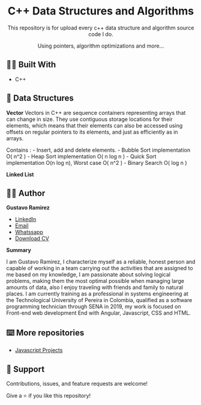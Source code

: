 <h1 align="center">C++ Data Structures and Algorithms<project-name></h1>

<p align="center">This repository is for upload every c++ data structure and algorithm source code I do.<project-description></p>
<p align="center">Using pointers, algorithm optimizations and more... </p>

## 👷‍♂️ Built With
  
- C++
  
## 📖 Data Structures

**Vector**
Vectors in C++ are sequence containers representing arrays that can change in size. They use contiguous storage locations for their elements, which means that their elements can also be accessed using offsets on regular pointers to its elements, and just as efficiently as in arrays.
  
  Contains : 
    - Insert, add and delete elements.
    - Bubble Sort implementation O( n^2 )
    - Heap Sort implementation O( n log n )
    - Quick Sort implementation O(n log n), Worst case O( n^2 )
    - Binary Search O( log n ) 

  
**Linked List**
  
## 🧑‍💻 Author

**Gustavo Ramirez**

- [LinkedIn](https://www.linkedin.com/in/gustavo-andres-ramirez-lopez-5612861b5/)
- [Email](mailto:gustavoramirez2002l@gmail.com?subject=Hi "gustavoramirez2002l@gmail.com")
- [Whatssapp](https://api.whatsapp.com/send/?phone=573014477647&text&app_absent=0 "+57 3014477647")
- [Download CV](https://drive.google.com/drive/folders/15o-IO3bhsQUoVHLTAew68Fczf9nk9RwF?usp=sharing)
  
**Summary**
  
I am Gustavo Ramirez, I characterize myself as a reliable, honest person and capable of working in a team carrying out the activities that are assigned to me based on my knowledge, I am passionate about solving logical problems, making them the most optimal possible when managing large amounts of data, also I enjoy traveling with friends and family to natural places. I am currently training as a professional in systems engineering at the Technological University of Pereira in Colombia, qualified as a software programming technician through SENA in 2019, my work is focused on Front-end web development End with Angular, Javascript, CSS and HTML.
  
## ⌨️ More repositories 
  
- [Javascript Projects](https://github.com/Jungdrew/JsProjects)
  
  
## 🤝 Support

Contributions, issues, and feature requests are welcome!

Give a ⭐️ if you like this repository!
